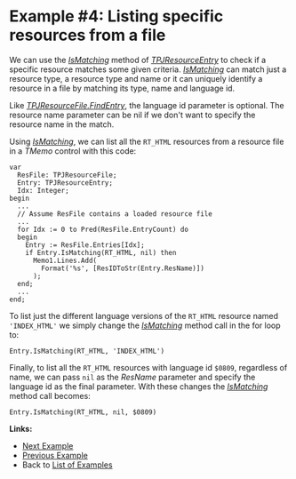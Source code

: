# Example #4: Listing specific resources from a file #

We can use the _[IsMatching](TPJResourceEntryIsMatching.md)_ method of _[TPJResourceEntry](TPJResourceEntry.md)_ to check if a specific resource matches some given criteria. _[IsMatching](TPJResourceEntryIsMatching.md)_ can match just a resource type, a resource type and name or it can uniquely identify a resource in a file by matching its type, name and language id.

Like _[TPJResourceFile.FindEntry](TPJResourceFileFindEntry.md)_, the language id parameter is optional. The resource name parameter can be nil if we don't want to specify the resource name in the match.

Using _[IsMatching](TPJResourceEntryIsMatching.md)_, we can list all the `RT_HTML` resources from a resource file in a _TMemo_ control with this code:

```
var
  ResFile: TPJResourceFile;
  Entry: TPJResourceEntry;
  Idx: Integer;
begin
  ...
  // Assume ResFile contains a loaded resource file
  ...
  for Idx := 0 to Pred(ResFile.EntryCount) do
  begin
    Entry := ResFile.Entries[Idx];
    if Entry.IsMatching(RT_HTML, nil) then
      Memo1.Lines.Add(
        Format('%s', [ResIDToStr(Entry.ResName)])
      );
  end;
  ...
end;
```

To list just the different language versions of the `RT_HTML` resource named `'INDEX_HTML'` we simply change the _[IsMatching](TPJResourceEntryIsMatching.md)_ method call in the for loop to:

```
Entry.IsMatching(RT_HTML, 'INDEX_HTML')
```

Finally, to list all the `RT_HTML` resources with language id `$0809`, regardless of name, we can pass `nil` as the _ResName_ parameter and specify the language id as the final parameter. With these changes the _[IsMatching](TPJResourceEntryIsMatching.md)_ method call becomes:

```
Entry.IsMatching(RT_HTML, nil, $0809)
```

**Links:**

  * [Next Example](ResFileExample5.md)
  * [Previous Example](ResFileExample3.md)
  * Back to [List of Examples](ResFileExamples.md)